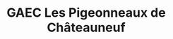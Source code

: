 ---
title: "GAEC Les Pigeonneaux de Châteauneuf"
url: /chateauneuf/gaec-les-pigeonneaux-de-chateauneuf/
shop: Hofladen
---